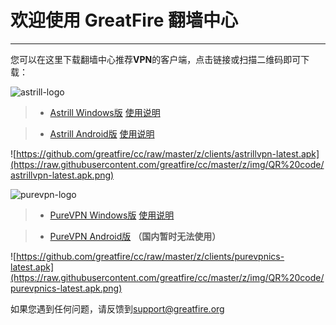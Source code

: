 # 欢迎使用 GreatFire 翻墙中心

------

您可以在这里下载翻墙中心推荐**VPN**的客户端，点击链接或扫描二维码即可下载：

![astrill-logo](https://cc.greatfire.org/img/astrill-logo.png)

>* [Astrill Windows版](https://github.com/greatfire/cc/raw/master/z/clients/astrill-setup-win-latest.exe) [使用说明](https://github.com/greatfire/cc/blob/master/Astrill.Windows.md)

>* [Astrill Android版](https://github.com/greatfire/cc/raw/master/z/clients/astrillvpn-latest.apk) [使用说明](https://github.com/greatfire/cc/blob/master/Astrill.Android.md)

![https://github.com/greatfire/cc/raw/master/z/clients/astrillvpn-latest.apk](https://raw.githubusercontent.com/greatfire/cc/master/z/img/QR%20code/astrillvpn-latest.apk.png)

![purevpn-logo](https://cc.greatfire.org/img/purevpn-logo.png)

>* [PureVPN Windows版](https://github.com/greatfire/cc/raw/master/z/clients/purevpn_setup-latest.exe) [使用说明](https://github.com/greatfire/cc/blob/master/PureVPN.Windows.md)

>* [PureVPN Android版](https://github.com/greatfire/cc/raw/master/z/clients/purevpnics-latest.apk)  **（国内暂时无法使用）** 

![https://github.com/greatfire/cc/raw/master/z/clients/purevpnics-latest.apk](https://raw.githubusercontent.com/greatfire/cc/master/z/img/QR%20code/purevpnics-latest.apk.png)

如果您遇到任何问题，请反馈到<support@greatfire.org>
